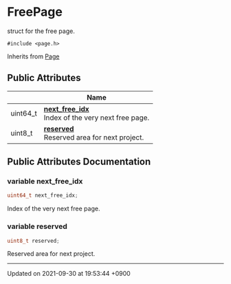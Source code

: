 

# FreePage



struct for the free page. 


`#include <page.h>`

Inherits from [Page](/Classes/Page)

## Public Attributes

|                | Name           |
| -------------- | -------------- |
| uint64_t | **[next_free_idx](/Classes/FreePage#variable-next_free_idx)** <br>Index of the very next free page.  |
| uint8_t | **[reserved](/Classes/FreePage#variable-reserved)** <br>Reserved area for next project.  |

## Public Attributes Documentation

### variable next_free_idx

```cpp
uint64_t next_free_idx;
```

Index of the very next free page. 

### variable reserved

```cpp
uint8_t reserved;
```

Reserved area for next project. 

-------------------------------

Updated on 2021-09-30 at 19:53:44 +0900